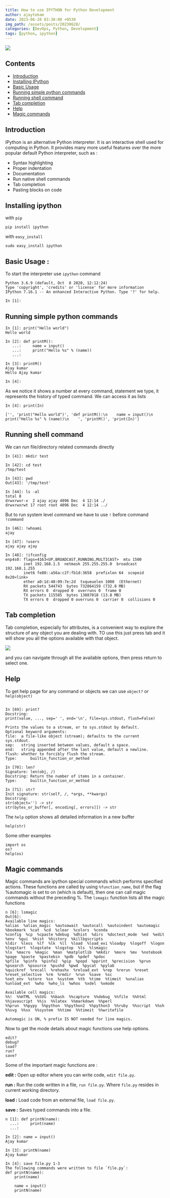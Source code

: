 ```yaml
---   
title: How to use IPYTHON for Python Development  
author: ajaytekam   
date: 2023-06-28 03:30:00 +0530   
img_path: /assets/posts/20230628/   
categories: [DevOps, Python, Development]    
tags: [python, ipython]  
---    
```


![](ipython.png)   

## Contents   

- [Introduction](#introduction)   
- [Installing IPython](#installing-ipython)   
- [Basic Usage](#basic-usage)    
- [Running simple python commands](#running-simple-python-commands)     
- [Running shell command](#running-shell-command)   
- [Tab completion](#tab-completion)    
- [Help](#help)   
- [Magic commands](#magic-commands)    


## Introduction   

IPython is an alternative Python interpreter. It is an interactive shell used for computing in Python. It provides many more useful features over the more popular default Python interpreter, such as :   

* Syntax highlighting  
* Proper indentation  
* Documentation  
* Run native shell commands  
* Tab completion    
* Pasting blocks on code  

## Installing ipython

with `pip`  

```shell  
pip install ipython  
```  

with `easy_install`   

```shell  
sudo easy_install ipython  
```  

## Basic Usage :  

To start the interpreter use `ipython` command   

```shell   
Python 3.6.9 (default, Oct  8 2020, 12:12:24)
Type 'copyright', 'credits' or 'license' for more information
IPython 7.16.1 -- An enhanced Interactive Python. Type '?' for help.

In [1]:
```   

## Running simple python commands

```shell   
In [1]: print("Hello world")
Hello world

In [2]: def printM():
   ...:     name = input()
   ...:     print("Hello %s" % (name))
   ...:

In [3]: printM()
Ajay kumar
Hello Ajay kumar

In [4]:
```  

As we notice it shows a number at every command, statement we type, it represents the history of typed command. We can access it as lists 

```shell  
In [4]: print(In)

['', 'print("Hello world")', 'def printM():\n    name = input()\n    print("Hello %s" % (name))\n    ', 'printM()', 'print(In)']
```   

## Running shell command 

We can run file/directory related commands directly 

```shell   
In [41]: mkdir test

In [42]: cd test
/tmp/test

In [43]: pwd
Out[43]: '/tmp/test'

In [44]: ls -al
total 8
drwxrwxr-x  2 ajay ajay 4096 Dec  4 12:14 ./
drwxrwxrwt 17 root root 4096 Dec  4 12:14 ../
```   

But to run system level command we have to use `!` before command `!command`   

```shell  
In [46]: !whoami
ajay

In [47]: !users
ajay ajay ajay

In [48]: !ifconfig
enp4s0: flags=4163<UP,BROADCAST,RUNNING,MULTICAST>  mtu 1500
        inet 192.168.1.5  netmask 255.255.255.0  broadcast 192.168.1.255
        inet6 fe80::a56a:c2f:fb1d:3658  prefixlen 64  scopeid 0x20<link>
        ether a0:1d:48:09:7e:2d  txqueuelen 1000  (Ethernet)
        RX packets 544743  bytes 732864159 (732.8 MB)
        RX errors 0  dropped 0  overruns 0  frame 0
        TX packets 115585  bytes 13887018 (13.8 MB)
        TX errors 0  dropped 0 overruns 0  carrier 0  collisions 0 
```   

## Tab completion 

Tab completion, especially for attributes, is a convenient way to explore the structure of any object you are dealing with. TO use this just press tab and it will show you all the options available with that object.  

![](sc1.png) 

and you can navigate through all the available options, then press return to select one.   

## Help 

To get help page for any command or objects we can use `object?` or `help(object)`  

```shell  

In [69]: print?
Docstring:
print(value, ..., sep=' ', end='\n', file=sys.stdout, flush=False)

Prints the values to a stream, or to sys.stdout by default.
Optional keyword arguments:
file:  a file-like object (stream); defaults to the current sys.stdout.
sep:   string inserted between values, default a space.
end:   string appended after the last value, default a newline.
flush: whether to forcibly flush the stream.
Type:      builtin_function_or_method

In [70]: len?
Signature: len(obj, /)
Docstring: Return the number of items in a container.
Type:      builtin_function_or_method

In [71]: str?
Init signature: str(self, /, *args, **kwargs)
Docstring:
str(object='') -> str
str(bytes_or_buffer[, encoding[, errors]]) -> str
```  

The `help` option shows all detailed information in a new buffer   

```shell  
help(str)  
```  

Some other examples  

```shell  
import os
os?
help(os)
```   

## Magic commands

Magic commands are ipython special commands which performs specified actions. These functions are called by using `%function_name`, but if the flag %automagic is set to on (which is default), then one can call magic commands without the preceding %. The `lsmagic` function lists all the magic functions     

```shell  
n [6]: lsmagic
Out[6]:
Available line magics:
%alias  %alias_magic  %autoawait  %autocall  %autoindent  %automagic  %bookmark  %cat  %cd  %clear  %colors  %conda  
%config  %cp  %cpaste %debug  %dhist  %dirs  %doctest_mode  %ed  %edit  %env  %gui  %hist  %history  %killbgscripts   
%ldir  %less  %lf  %lk  %ll  %load  %load_exi %loadpy  %logoff  %logon  %logstart  %logstate  %logstop  %ls  %lsmagic    
%lx  %macro  %magic  %man  %matplotlib  %mkdir  %more  %mv  %notebook  %page  %paste  %pastebin  %pdb  %pdef  %pdoc    
%pfile  %pinfo  %pinfo2  %pip  %popd  %pprint  %precision  %prun  %psearch  %psource  %pushd  %pwd  %pycat  %pylab    
%quickref  %recall  %rehashx  %reload_ext  %rep  %rerun  %reset  %reset_selective  %rm  %rmdir  %run  %save  %sc     
%set_env  %store  %sx  %system  %tb  %time  %timeit  %unalias  %unload_ext  %who  %who_ls  %whos  %xdel  %xmode

Available cell magics:
%%!  %%HTML  %%SVG  %%bash  %%capture  %%debug  %%file  %%html  %%javascript  %%js  %%latex  %%markdown  %%perl    
%%prun  %%pypy  %%python  %%python2  %%python3  %%ruby  %%script  %%sh  %%svg  %%sx  %%system  %%time  %%timeit  %%writefile

Automagic is ON, % prefix IS NOT needed for line magics.
```   

Now to get the mode details about magic functions use help options.   

```shell  
edit?
debug?
load?
run?
save?
```  

Some of the important magic functions are :  

**edit :** Open up editor where you can write code, `edit file.py`.    

**run :** Run the code written in a file, `run file.py`. Where `file.py` resides in current working directory.     

**load :** Load code from an external file, `load file.py`.    

**save :** Saves typed commands into a file.   

```shell   
n [1]: def printN(name):
  ...:     print(name)
  ...:

In [2]: name = input()
Ajay kumar

In [3]: printN(name)
Ajay kumar

In [4]: save file.py 1-3
The following commands were written to file `file.py`:
def printN(name):
    print(name)

    name = input()
    printN(name)
```   
